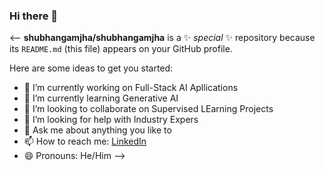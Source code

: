 ### Hi there 👋

<--
**shubhangamjha/shubhangamjha** is a ✨ _special_ ✨ repository because its `README.md` (this file) appears on your GitHub profile.

Here are some ideas to get you started:

- 🔭 I’m currently working on Full-Stack AI Apllications
- 🌱 I’m currently learning Generative AI
- 👯 I’m looking to collaborate on Supervised LEarning Projects
- 🤔 I’m looking for help with Industry Expers
- 💬 Ask me about anything you like to
- 📫 How to reach me: [LinkedIn](https://www.linkedin.com/in/shubhangam-jha-a32535210/)
- 😄 Pronouns: He/Him
-->
